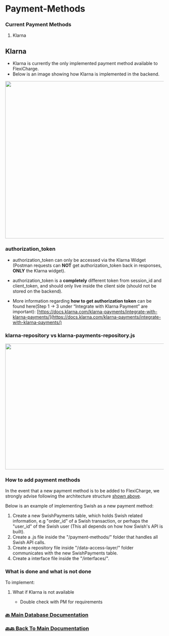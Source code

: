 
# Payment-Methods



### Current Payment Methods
1. Klarna

## Klarna
- Klarna is currently the only implemented payment method available to FlexiCharge.
- Below is an image showing how Klarna is implemented in the backend.

<img src="https://i.ibb.co/c3PxCMW/image.png" height="500" width="800" >

### authorization_token
- authorization_token can only be accessed via the Klarna Widget (Postman requests can **NOT** get authorization_token back in responses, **ONLY** the Klarna widget).

- authorization_token is a **completely** different token from session_id and client_token, and should only live inside the client side (should not be stored on the backend).

- More information regarding **how to get authorization token** can be found here(Step 1 -> 3 under “Integrate with Klarna Payment” are important): [https://docs.klarna.com/klarna-payments/integrate-with-klarna-payments/](https://docs.klarna.com/klarna-payments/integrate-with-klarna-payments/)

### klarna-repository vs klarna-payments-repository.js
<img name="architecture" src="https://i.ibb.co/tMKmPX8/image.png" height="400" width="600">

### How to add payment methods
In the event that a new payment method is to be added to FlexiCharge, we strongly advise following the architecture structure <a href="#architecture">shown above</a>.

Below is an example of implementing Swish as a new payment method:
 1. Create a new SwishPayments table, which holds Swish related information, e.g "order_id" of a Swish transaction, or perhaps the "user_id" of the Swish user (This all depends on how how Swish's API is built).
 2. Create a .js file inside the "/payment-methods/" folder that handles all Swish API calls.
 3. Create a repository file inside "/data-access-layer/" folder communicates with the new SwishPayments table.
 4. Create a interface file inside the "/interfaces/".

### What is done and what is not done

To implement:

1. What if Klarna is not available

    - Double check with PM for requirements


### [🔙 Main Database Documentation](../../../docs/db/README.md)

### [🔙🔙 Back To Main Documentation](../../../../README.md)
